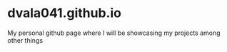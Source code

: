 # dvala041.github.io
My personal github page where I will be showcasing my projects among other things
